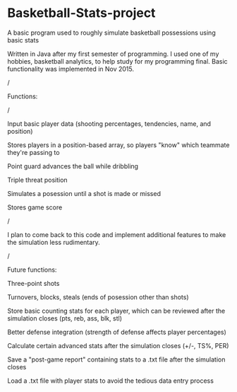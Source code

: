 # Basketball-Stats-project
A basic program used to roughly simulate basketball possessions using basic stats

Written in Java after my first semester of programming. I used one of my hobbies, basketball analytics, to help study for my programming final.
Basic functionality was implemented in Nov 2015.

/

Functions:

/

Input basic player data (shooting percentages, tendencies, name, and position)

Stores players in a position-based array, so players "know" which teammate they're passing to

Point guard advances the ball while dribbling

Triple threat position

Simulates a posession until a shot is made or missed

Stores game score

/

I plan to come back to this code and implement additional features to make the simulation less rudimentary. 

/

Future functions:

Three-point shots

Turnovers, blocks, steals (ends of posession other than shots)

Store basic counting stats for each player, which can be reviewed after the simulation closes (pts, reb, ass, blk, stl)

Better defense integration (strength of defense affects player percentages)

Calculate certain advanced stats after the simulation closes (+/-, TS%, PER)

Save a "post-game report" containing stats to a .txt file after the simulation closes

Load a .txt file with player stats to avoid the tedious data entry process
